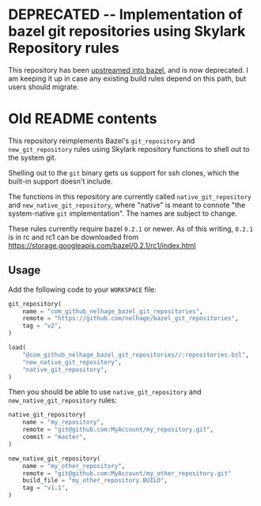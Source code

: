 # DEPRECATED -- Implementation of bazel git repositories using Skylark Repository rules

This repository has been
[upstreamed into bazel](https://github.com/bazelbuild/bazel/issues/1408),
and is now deprecated. I am keeping it up in case any existing build
rules depend on this path, but users should migrate.

# Old README contents

This repository reimplements Bazel's `git_repository` and
`new_git_repository` rules using Skylark repository functions to shell
out to the system git.

Shelling out to the `git` binary gets us support for ssh clones, which
the built-in support doesn't include.

The functions in this repository are currently called
`native_git_repository` and `new_native_git_repository`, where
"native" is meant to connote "the system-native `git`
implementation". The names are subject to change.

These rules currently require bazel `0.2.1` or newer. As of this
writing, `0.2.1` is in rc and rc1 can be downloaded from
https://storage.googleapis.com/bazel/0.2.1/rc1/index.html

## Usage

Add the following code to your `WORKSPACE` file:

```python
git_repository(
    name = "com_github_nelhage_bazel_git_repositories",
    remote = "https://github.com/nelhage/bazel_git_repositories",
    tag = "v2",
)

load(
    "@com_github_nelhage_bazel_git_repositories//:repositories.bzl",
    "new_native_git_repository",
    "native_git_repository",
)
```

Then you should be able to use `native_git_repository` and `new_native_git_repository` rules:

```python
native_git_repository(
    name = "my_repository",
    remote = "git@github.com:MyAccount/my_repository.git",
    commit = "master",
)

new_native_git_repository(
	name = "my_other_repository",
	remote = "git@github.com:MyAccount/my_other_repository.git"
	build_file = "my_other_repository.BUILD",
    tag = "v1.1",
)
```
